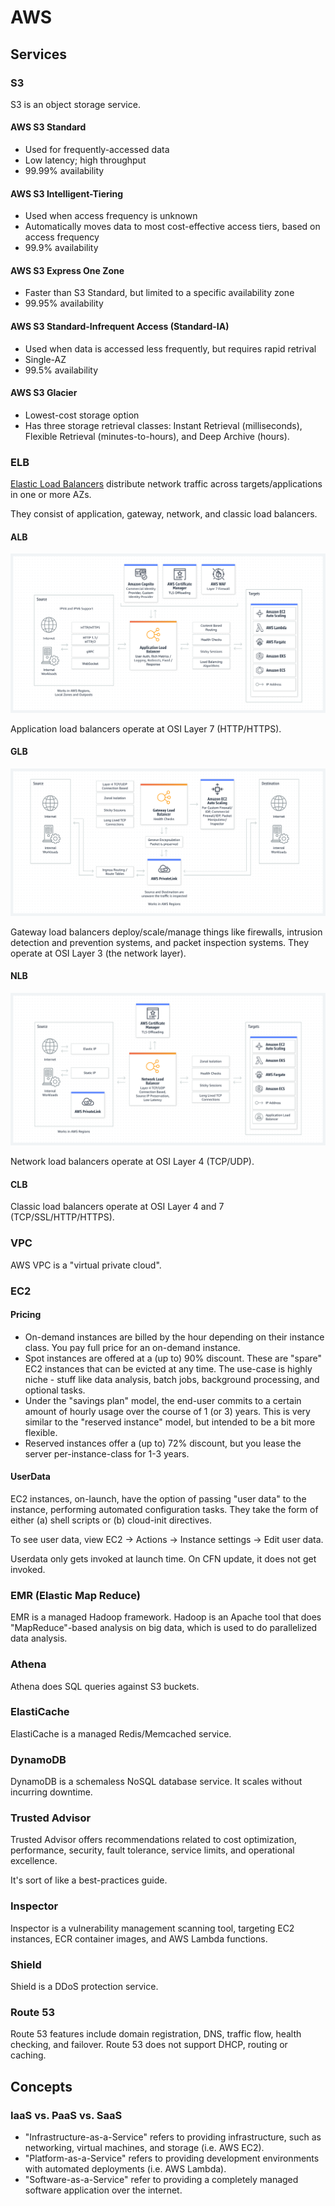 # AWS

## Services

### S3

S3 is an object storage service.

#### AWS S3 Standard

* Used for frequently-accessed data
* Low latency; high throughput
* 99.99% availability

#### AWS S3 Intelligent-Tiering

* Used when access frequency is unknown
* Automatically moves data to most cost-effective access tiers, based on access frequency
* 99.9% availability

#### AWS S3 Express One Zone

* Faster than S3 Standard, but limited to a specific availability zone
* 99.95% availability

#### AWS S3 Standard-Infrequent Access (Standard-IA)

* Used when data is accessed less frequently, but requires rapid retrival
* Single-AZ
* 99.5% availability

#### AWS S3 Glacier

* Lowest-cost storage option
* Has three storage retrieval classes: Instant Retrieval (milliseconds), Flexible Retrieval (minutes-to-hours), and Deep Archive (hours).


### ELB

[Elastic Load Balancers](https://aws.amazon.com/elasticloadbalancing/) distribute network traffic across targets/applications in one or more AZs.

They consist of application, gateway, network, and classic load balancers.

#### ALB

![](alb.png)

Application load balancers operate at OSI Layer 7 (HTTP/HTTPS).

#### GLB

![](glb.png)

Gateway load balancers deploy/scale/manage things like firewalls, intrusion detection and prevention systems, and packet inspection systems. They operate at OSI Layer 3 (the network layer).

#### NLB

![](nlb.png)

Network load balancers operate at OSI Layer 4 (TCP/UDP).

#### CLB

Classic load balancers operate at OSI Layer 4 and 7 (TCP/SSL/HTTP/HTTPS).

### VPC

AWS VPC is a "virtual private cloud".

### EC2

#### Pricing

* On-demand instances are billed by the hour depending on their instance class. You pay full price for an on-demand instance.
* Spot instances are offered at a (up to) 90% discount. These are "spare" EC2 instances that can be evicted at any time. The use-case is highly niche - stuff like data analysis, batch jobs, background processing, and optional tasks. 
* Under the "savings plan" model, the end-user commits to a certain amount of hourly usage over the course of 1 (or 3) years. This is very similar to the "reserved instance" model, but intended to be a bit more flexible.
* Reserved instances offer a (up to) 72% discount, but you lease the server per-instance-class for 1-3 years.

#### UserData

EC2 instances, on-launch, have the option of passing "user data" to the instance, performing automated configuration tasks. They take the form of either (a) shell scripts or (b) cloud-init directives. 

To see user data, view EC2 → Actions → Instance settings → Edit user data.

Userdata only gets invoked at launch time. On CFN update, it does not get invoked.

### EMR (Elastic Map Reduce)

EMR is a managed Hadoop framework. Hadoop is an Apache tool that does "MapReduce"-based analysis on big data, which is used to do parallelized data analysis.

### Athena

Athena does SQL queries against S3 buckets.

### ElastiCache

ElastiCache is a managed Redis/Memcached service.

### DynamoDB

DynamoDB is a schemaless NoSQL database service. It scales without incurring downtime. 

### Trusted Advisor

Trusted Advisor offers recommendations related to cost optimization, performance, security, fault tolerance, service limits, and operational excellence.

It's sort of like a best-practices guide.

### Inspector

Inspector is a vulnerability management scanning tool, targeting EC2 instances, ECR container images, and AWS Lambda functions.

### Shield

Shield is a DDoS protection service.

### Route 53

Route 53 features include domain registration, DNS, traffic flow, health checking, and failover.  Route 53 does not support DHCP, routing or caching.

## Concepts

### IaaS vs. PaaS vs. SaaS

* "Infrastructure-as-a-Service" refers to providing infrastructure, such as networking, virtual machines, and storage (i.e. AWS EC2).
* "Platform-as-a-Service" refers to providing development environments with automated deployments (i.e. AWS Lambda). 
* "Software-as-a-Service" refer to providing a completely managed software application over the internet.
